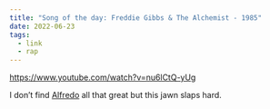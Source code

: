 ```yaml
---
title: "Song of the day: Freddie Gibbs & The Alchemist - 1985"
date: 2022-06-23
tags:
  - link
  - rap
---
```


https://www.youtube.com/watch?v=nu6lCtQ-yUg

I don’t find [Alfredo](https://en.wikipedia.org/wiki/Alfredo_(album)) all that great but this jawn slaps hard.

